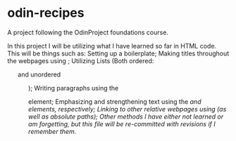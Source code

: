 # odin-recipes
A project following the OdinProject foundations course.

In this project I will be utilizing what I have learned so far in HTML code.
This will be things such as:
Setting up a boilerplate;
Making titles throughout the webpages using <h1-6>;
Utilizing Lists (Both ordered:<ol> and unordered<ul>);
Writing paragraphs using the <p> element;
Emphasizing and strengthening text using the <em> and <str> elements, respectively;
Linking to other relative webpages using <a> (as well as absolute paths);
Other methods I have either not learned or am forgetting, but this file will be re-committed with revisions if I remember them.

